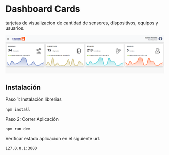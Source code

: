 # Dashboard Cards


tarjetas de visualizacion de cantidad de sensores, dispositivos, equipos y usuarios.


![Employee data](/Captura.PNG?raw=true "Employee Data title")

## Instalación
Paso 1: Instalación librerias

```sh
npm install
```

Paso 2: Correr Aplicación
```sh
npm run dev
```

Verificar estado aplicacion en el siguiente url.

```sh
127.0.0.1:3000
